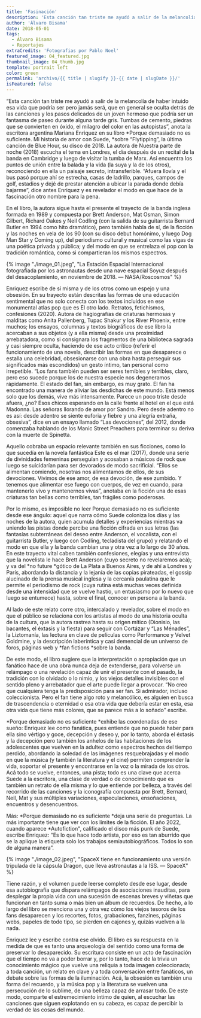 ```yaml
---
title: 'Fasinación'
description: 'Esta canción tan triste me ayudó a salir de la melancolía de haber intuido esa vida que podría ser pero jamás será, que en general se oculta detrás de las canciones y los pasos delicados de un joven hermoso que podría ser un fantasma de paseo durante alguna tarde gris. Tumbas de cemento, piedras que se convierten en óxido, el milagro del color en las autopistas'
author: 'Álvaro Bisama'
date: 2018-05-01
tags:
  - Álvaro Bisama
  - Reportajes
extraCredits: 'Fotografias por Pablo Noel'
featured_image: 04_featured.jpg
thumbnail_image: 04_thumb.jpg
template: portrait left
color: green
permalink: 'archivo/{{ title | slugify }}-{{ date | slugDate }}/'
isFeatured: false
---
```


“Esta canción tan triste me ayudó a salir de la melancolía de haber intuido esa vida que podría ser pero jamás será, que en general se oculta detrás de las canciones y los pasos delicados de un joven hermoso que podría ser un fantasma de paseo durante alguna tarde gris. Tumbas de cemento, piedras que se convierten en óxido, el milagro del color en las autopistas”, anota la escritora argentina Mariana Enriquez en su libro *Porque demasiado no es suficiente. Mi historia de amor con Suede, *sobre “Flytipping”, la última canción de Blue Hour, su disco de 2018. La autora de Nuestra parte de noche (2018) escucha el tema en Londres, el día después de un recital de la banda en Cambridge y luego de visitar la tumba de Marx. Así encuentra los puntos de unión entre la balada y la vida (la suya y la de los otros), reconociendo en ella un paisaje secreto, intransferible. “Afuera llovía y el bus pasó porque ahí se estrecha, casas de ladrillo, parques, campos de golf, estadios y dejé de prestar atención a ubicar la parada donde debía bajarme”, dice antes Enriquez y es revelador el modo en que hace de la fascinación otro nombre para la pena.

En el libro, la autora sigue hasta el presente el trayecto de la banda inglesa formada en 1989 y compuesta por Brett Anderson, Mat Osman, Simon Gilbert, Richard Oakes y Neil Codling (con la salida de su guitarrista Bernard Butler en 1994 como hito dramático), pero también habla de sí, de la ficción y las noches en vela de los 90 (con su disco debut homónimo, y luego Dog Man Star y Coming up), del periodismo cultural y musical como las vigas de una poética privada y pública; y del modo en que se entrelaza el pop con la tradición romántica, como si compartieran los mismos espectros.


{% image "./image_01.jpeg", "La Estación Espacial Internacional fotografiada por los astronautas desde una nave espacial Soyuz después del desacoplamiento, en noviembre de 2018. — NASA/Roscosmos" %}

Enriquez escribe de sí misma y de los otros como un espejo y una obsesión. En su trayecto están descritas las formas de una educación sentimental que no solo conecta con los textos incluidos en ese monumental atlas pop que es El otro lado. Retratos, fetichismos, confesiones (2020). Autora de hagiografías de criaturas hermosas y malditas como Anita Pallenberg, Tupac Shakur y los River Phoenix, entre muchos; los ensayos, columnas y textos biográficos de ese libro la acercaban a sus objetos (y a ella misma) desde una proximidad arrebatadora, como si consignara los fragmentos de una biblioteca sagrada y casi siempre oculta, haciendo de ese acto crítico (referir el funcionamiento de una novela, describir las formas en que desaparece o estalla una celebridad, obsesionarse con una obra hasta perseguir sus significados más escondidos) un gesto íntimo, tan personal como irrepetible. “Los fans también pueden ser seres temibles y terribles, claro, pero eso sucede porque los de nuestra especie nos degeneramos rápidamente. El estado del fan, sin embargo, es muy grato. El fan ha encontrado una manera de aliviar las desdichas de este mundo. Está menos solo que los demás, vive más intensamente. Parece un poco triste desde afuera, ¿no? Esos chicos esperando en la calle frente al hotel en el que está Madonna. Las señoras llorando de amor por Sandro. Pero desde adentro no es así: desde adentro se siente euforia y fiebre y una alegría extraña, obsesiva”, dice en un ensayo llamado “Las devociones”, del 2012, donde comenzaba hablando de los Manic Street Preachers para terminar su deriva con la muerte de Spinetta.

Aquello cobraba un espacio relevante también en sus ficciones, como lo que sucedía en la novela fantástica Este es el mar (2017), donde una serie de divinidades femeninas perseguían y acosaban a músicos de rock que luego se suicidarían para ser devorados de modo sacrificial. “Ellos se alimentan comiendo, nosotras nos alimentamos de ellos, de sus devociones. Vivimos de ese amor, de esa devoción, de ese zumbido. Y tenemos que alimentar ese fuego con cuerpos, de vez en cuando, para mantenerlo vivo y mantenernos vivas”, anotaba en la ficción una de esas criaturas tan bellas como terribles, tan frágiles como poderosas.

Por lo mismo, es imposible no leer Porque demasiado no es suficiente desde ese ángulo: aquel que narra cómo Suede coloniza los días y las noches de la autora, quien acumula detalles y experiencias mientras va uniendo las pistas donde percibe una ficción cifrada en sus letras (las fantasías subterráneas del deseo entre Anderson, el vocalista, con el guitarrista Butler, y luego con Codling, tecladista del grupo) y relatando el modo en que ella y la banda cambian una y otra vez a lo largo de 30 años. En este trayecto vital caben también confesiones, elegías y una entrevista que la novelista le hace Brett Anderson (cuyo secreto no revelaremos acá); y va del *no future *gótico de La Plata a Buenos Aires, y de ahí a Londres y París, abordando la distancia y la lejanía de las copias pirateadas, el gossip alucinado de la prensa musical inglesa y la cercanía paulatina que le permite el periodismo de rock (cuya rutina está muchas veces definida desde una intensidad que se vuelve hastío, un entusiasmo por lo nuevo que luego se entumece) hasta, sobre el final, conocer en persona a la banda.

Al lado de este relato corre otro, intercalado y revelador, sobre el modo en que el público se relaciona con los artistas al modo de una historia oculta de la cultura, que la autora rastrea hasta su origen mítico (Dionisio, las bacantes, el éxtasis y la fiesta) para seguir con Cortázar y “Las Ménades”, la Liztomanía, las lectura en clave de películas como Performance y Velvet Goldmine, y la descripción laberíntica y casi demencial de un universo de foros, páginas web y *fan fictions *sobre la banda.

De este modo, el libro sugiere que la interpretación o apropiación que un fanático hace de una obra nunca deja de extenderse, para volverse un relámpago o una revelación capaz de unir el presente con el pasado, la tradición con lo olvidado o lo nimio, y los viejos detalles invisibles con el sentido pleno y arrebatador que el arte puede llegar a provocar. “No creo que cualquiera tenga la predisposición para ser fan. Si admirador, incluso coleccionista. Pero el fan tiene algo roto y melancólico, es alguien en busca de trascendencia o eternidad o esa otra vida que debería estar en esta, esa otra vida que tiene más colores, que se parece más a lo soñado” escribe.

*Porque demasiado no es suficiente *exhibe las coordenadas de ese sueño: Enriquez lee como fanática, pues entiende que no puede haber para ella sino vértigo y goce, decepción y deseo y, por lo tanto, aborda el éxtasis y la decepción pero también los anhelos de las habitaciones de los adolescentes que vuelven en la adultez como espectros hechos del tiempo perdido, abordando la soledad de las imágenes resquebrajadas y el modo en que la música (y también la literatura y el cine) permiten comprender la vida, soportar el presente y encontrarse en la voz o la mirada de los otros. Acá todo se vuelve, entonces, una pista; todo es una clave que acerca Suede a la escritora, una clase de verdad o de conocimiento que es también un retrato de ella misma y lo que entiende por belleza, a través del recorrido de las canciones y la iconografía compuesta por Brett, Bernard, Neil, Mat y sus múltiples variaciones, especulaciones, ensoñaciones, encuentros y desencuentros.

Más: *Porque demasiado no es suficiente *deja una serie de preguntas. La más importante tiene que ver con los límites de la ficción. El año 2022, cuando aparece *Autofiction", calificado el disco más punk de Suede, escribe Enriquez: “Es lo que hace todo artista, por eso es tan aburrido que se la aplique la etiqueta solo los trabajos semiautobiográficos. Todos lo son de alguna manera”.

{% image "./image_02.jpeg", "SpaceX tiene en funcionamiento una versión tripulada de la cápsula Dragon, que lleva astronautas a la ISS. — SpaceX" %}

Tiene razón, y el volumen puede leerse completo desde ese lugar, desde esa autobiografía que dispara relámpagos de asociaciones inauditas, para desplegar la propia vida con una sucesión de escenas breves y viñetas que funcionan en tanto suma o más bien un álbum de recuerdos. De hecho, a lo largo del libro se menciona una y otra vez cómo los viejos tesoros de los fans desaparecen y los recortes, fotos, grabaciones, fanzines, páginas webs, papeles de todo tipo, se pierden en cajones y, quizás vuelven a la nada.

Enriquez lee y escribe contra ese olvido. El libro es su respuesta en la medida de que es tanto una arqueología del sentido como una forma de preservar lo desaparecido. Su escritura consiste en un acto de fascinación que el tiempo no va a poder borrar y, por lo tanto, hace de la trivia un conocimiento mágico que vuelve una reliquia a toda imagen coleccionada; a toda canción, un relato en clave y a toda conversación entre fanáticos, un debate sobre las formas de la iluminación. Acá, la obsesión es también una forma del recuerdo, y la música pop y la literatura se vuelven una persecución de lo sublime, de una belleza capaz de arrasar todo. De este modo, comparte el estremecimiento íntimo de quien, al escuchar las canciones que siguen explotando en su cabeza, es capaz de percibir la verdad de las cosas del mundo.

